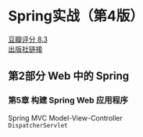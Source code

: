 # Spring实战（第4版）
[豆瓣评分 8.3](https://book.douban.com/subject/26767354/)  
[出版社链接](https://www.manning.com/books/spring-in-action-fourth-edition)  

## 第2部分 Web 中的 Spring
###  第5章 构建 Spring Web 应用程序  
Spring MVC Model-View-Controller  
`DispatcherServlet`
